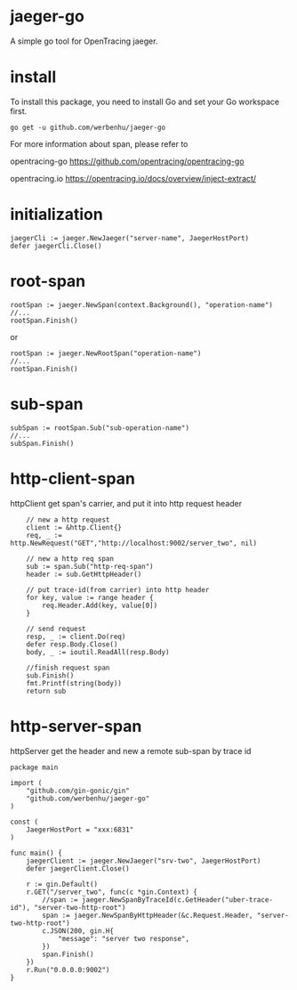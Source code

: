# jaeger-go
A simple go tool for OpenTracing jaeger.

# install
To install this package, you need to install Go and set your Go workspace first.

```go get -u github.com/werbenhu/jaeger-go```

For more information about span, please refer to

opentracing-go https://github.com/opentracing/opentracing-go

opentracing.io https://opentracing.io/docs/overview/inject-extract/


# initialization

    jaegerCli := jaeger.NewJaeger("server-name", JaegerHostPort)
    defer jaegerCli.Close()


# root-span

```
rootSpan := jaeger.NewSpan(context.Background(), "operation-name")
//...
rootSpan.Finish()
```

or 
```
rootSpan := jaeger.NewRootSpan("operation-name")
//...
rootSpan.Finish()
```

# sub-span

```
subSpan := rootSpan.Sub("sub-operation-name") 
//...
subSpan.Finish()
```

# http-client-span
httpClient get span's carrier, and put it into http request header 
```
	// new a http request
	client := &http.Client{}
	req, _ := http.NewRequest("GET","http://localhost:9002/server_two", nil)

	// new a http req span
	sub := span.Sub("http-req-span")
	header := sub.GetHttpHeader()

	// put trace-id(from carrier) into http header
	for key, value := range header {
		req.Header.Add(key, value[0])
	}

	// send request
	resp, _ := client.Do(req)
	defer resp.Body.Close()
	body, _ := ioutil.ReadAll(resp.Body)

	//finish request span
	sub.Finish()
	fmt.Printf(string(body))
	return sub
```

# http-server-span
httpServer get the header and new a remote sub-span by trace id
```
package main

import (
	"github.com/gin-gonic/gin"
	"github.com/werbenhu/jaeger-go"
)

const (
	JaegerHostPort = "xxx:6831"
)

func main() {
	jaegerClient := jaeger.NewJaeger("srv-two", JaegerHostPort)
	defer jaegerClient.Close()

	r := gin.Default()
	r.GET("/server_two", func(c *gin.Context) {
		//span := jaeger.NewSpanByTraceId(c.GetHeader("uber-trace-id"), "server-two-http-root")
		span := jaeger.NewSpanByHttpHeader(&c.Request.Header, "server-two-http-root")
		c.JSON(200, gin.H{
			"message": "server two response",
		})
		span.Finish()
	})
	r.Run("0.0.0.0:9002")
}
```